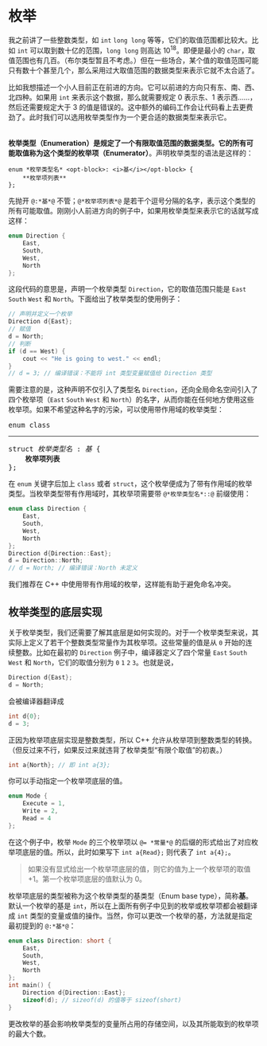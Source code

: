 # 枚举

我之前讲了一些整数类型，如 `int` `long long` 等等，它们的取值范围都比较大。比如 `int` 可以取到数十亿的范围，`long long` 则高达 $10^{18}$。即便是最小的 `char`，取值范围也有几百。（布尔类型暂且不考虑。）但在一些场合，某个值的取值范围可能只有数十个甚至几个，那么采用过大取值范围的数据类型来表示它就不太合适了。

比如我想描述一个小人目前正在前进的方向。它可以前进的方向只有东、南、西、北四种。如果用 `int` 来表示这个数据，那么就需要规定 0 表示东、1 表示西……，然后还需要规定大于 3 的值是错误的。这中额外的编码工作会让代码看上去更费劲了。此时我们可以选用枚举类型作为一个更合适的数据类型来表示它。

<h6 id="idx_枚举项"></h6>

**枚举类型（Enumeration）**是规定了一个有限取值范围的数据类型。它的所有可能取值称为这个类型的**枚举项（Enumerator）**。声明枚举类型的语法是这样的：

```sdsc
enum *枚举类型名* <opt-block>: <i>基</i></opt-block> {
    **枚举项列表**
};
```

先抛开 `@:*基*@` 不管；`@*枚举项列表*@` 是若干个逗号分隔的名字，表示这个类型的所有可能取值。刚刚小人前进方向的例子中，如果用枚举类型来表示它的话就写成这样：
```cpp
enum Direction {
    East,
    South,
    West,
    North
};
```

这段代码的意思是，声明一个枚举类型 `Direction`，它的取值范围只能是 `East` `South` `West` 和 `North`。下面给出了枚举类型的使用例子：

```cpp
// 声明并定义一个枚举
Direction d{East};
// 赋值
d = North;
// 判断
if (d == West) {
    cout << "He is going to west." << endl;
}
// d = 3; // 编译错误：不能将 int 类型变量赋值给 Direction 类型
```

需要注意的是，这种声明不仅引入了类型名 `Direction`，还向全局命名空间引入了四个枚举项（`East` `South` `West` 和 `North`）的名字，从而你能在任何地方使用这些枚举项。如果不希望这种名字的污染，可以使用带作用域的枚举类型：

<pre class="sdsc">
enum <x-or>class<hr>struct</x-or> <i>枚举类型名</i> <opt-block>: <i>基</i></opt-block> {
    <b>枚举项列表</b>
};
</pre>

在 `enum` 关键字后加上 `class` 或者 `struct`，这个枚举便成为了带有作用域的枚举类型。当枚举类型带有作用域时，其枚举项需要带 `@*枚举类型名*::@` 前缀使用：
```cpp
enum class Direction {
    East,
    South,
    West,
    North
};
Direction d{Direction::East};
d = Direction::North;
// d = North; // 编译错误：North 未定义
```

我们推荐在 C++ 中使用带有作用域的枚举，这样能有助于避免命名冲突。

## 枚举类型的底层实现

关于枚举类型，我们还需要了解其底层是如何实现的。对于一个枚举类型来说，其实际上定义了若干个整数类型常量作为其枚举项。这些常量的值是从 `0` 开始的连续整数。比如在最初的 `Direction` 例子中，编译器定义了四个常量 `East` `South` `West` 和 `North`，它们的取值分别为 `0` `1` `2` `3`。也就是说，
```cpp
Direction d{East};
d = North;
```
会被编译器翻译成
```cpp
int d{0};
d = 3;
```

正因为枚举项底层实现是整数类型，所以 C++ 允许从枚举项到整数类型的转换。（但反过来不行，如果反过来就违背了枚举类型“有限个取值”的初衷。）
```cpp
int a{North}; // 即 int a{3};
```

你可以手动指定一个枚举项底层的值。
```cpp
enum Mode {
    Execute = 1,
    Write = 2,
    Read = 4
};
```
在这个例子中，枚举 `Mode` 的三个枚举项以 `@= *常量*@` 的后缀的形式给出了对应枚举项底层的值。所以，此时如果写下 `int a{Read};` 则代表了 `int a{4};`。

> 如果没有显式给出一个枚举项底层的值，则它的值为上一个枚举项的取值 +1。第一个枚举项底层的值默认为 0。

枚举项底层的类型被称为这个枚举类型的基类型（Enum base type），简称**基**。默认一个枚举的基是 `int`，所以在上面所有例子中见到的枚举或枚举项都会被翻译成 `int` 类型的变量或值的操作。当然，你可以更改一个枚举的基，方法就是指定最初提到的 `@:*基*@`：
```cpp
enum class Direction: short {
    East,
    South,
    West,
    North
};
int main() {
    Direction d{Direction::East};
    sizeof(d); // sizeof(d) 的值等于 sizeof(short)
}
```
更改枚举的基会影响枚举类型的变量所占用的存储空间，以及其所能取到的枚举项的最大个数。
